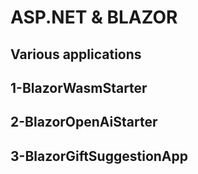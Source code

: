 # ASP.NET & BLAZOR

## Various applications

## 1-BlazorWasmStarter

## 2-BlazorOpenAiStarter

## 3-BlazorGiftSuggestionApp

